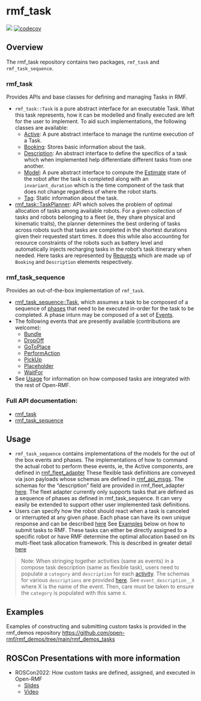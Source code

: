 # rmf_task

![](https://github.com/open-rmf/rmf_task/workflows/build/badge.svg)
[![codecov](https://codecov.io/gh/open-rmf/rmf_task/branch/main/graph/badge.svg)](https://codecov.io/gh/open-rmf/rmf_task)

## Overview
The rmf_task repository contains two packages, `rmf_task` and `rmf_task_sequence`.

### rmf_task
Provides APIs and base classes for defining and managing Tasks in RMF.
* `rmf_task::Task` is a pure abstract interface for an executable Task. What this task represents, how it can be modelled and finally executed are left for the user to implement. To aid such implementations, the following classes are available:
  * [Active](https://docs.ros.org/en/rolling/p/rmf_task/generated/classrmf__task_1_1Task_1_1Active.html): A pure abstract interface to manage the runtime execution of a Task.
  * [Booking](https://docs.ros.org/en/rolling/p/rmf_task/generated/classrmf__task_1_1Task_1_1Booking.html): Stores basic information about the task.
  * [Description](https://docs.ros.org/en/rolling/p/rmf_task/generated/classrmf__task_1_1Task_1_1Description.html): An abstract interface to define the specifics of a task which when implemented help differentiate different tasks from one another.
  * [Model](https://docs.ros.org/en/rolling/p/rmf_task/generated/classrmf__task_1_1Task_1_1Model.html): A pure abstract interface to compute the [Estimate](https://docs.ros.org/en/rolling/p/rmf_task/generated/classrmf__task_1_1Estimate.html#) state of the robot after the task is completed along with an `invariant_duration` which is the time component of the task that does not change regardless of where the robot starts.
  * [Tag](https://docs.ros.org/en/rolling/p/rmf_task/generated/classrmf__task_1_1Task_1_1Tag.html): Static information about the task.
* [rmf_task::TaskPlanner](https://docs.ros.org/en/rolling/p/rmf_task/generated/classrmf__task_1_1TaskPlanner.html): API which solves the problem of optimal allocation of tasks among available robots. For a given collection of tasks and robots belonging to a fleet (ie, they share physical and kinematic traits), the planner determines the best ordering of tasks across robots such that tasks are completed in the shortest durations given their requested start times. It does this while also accounting for resource constraints of the robots such as battery level and automatically injects recharging tasks in the robot’s task itinerary when needed. Here tasks are represented by [Requests](https://docs.ros.org/en/rolling/p/rmf_task/generated/classrmf__task_1_1Request.html) which are made up of `Booking` and `Description` elements respectively.

### rmf_task_sequence
Provides an out-of-the-box implementation of `rmf_task`.
* [rmf_task_sequence::Task](https://docs.ros.org/en/rolling/p/rmf_task_sequence/generated/classrmf__task__sequence_1_1Task.html), which assumes a task to be composed of a sequence of [phases](https://docs.ros.org/en/rolling/p/rmf_task_sequence/generated/classrmf__task__sequence_1_1Phase.html) that need to be executed in-order for the task to be completed. A phase inturn may be composed of a set of [Events](https://docs.ros.org/en/rolling/p/rmf_task_sequence/generated/classrmf__task__sequence_1_1Event.html).
* The following events that are presently available (contributions are welcome):
  * [Bundle](https://docs.ros.org/en/rolling/p/rmf_task_sequence/generated/classrmf__task__sequence_1_1events_1_1Bundle.html#exhale-class-classrmf-task-sequence-1-1events-1-1bundle)
  * [DropOff](https://docs.ros.org/en/rolling/p/rmf_task_sequence/generated/classrmf__task__sequence_1_1events_1_1DropOff.html#exhale-class-classrmf-task-sequence-1-1events-1-1dropoff)
  * [GoToPlace](https://docs.ros.org/en/rolling/p/rmf_task_sequence/generated/classrmf__task__sequence_1_1events_1_1GoToPlace.html#exhale-class-classrmf-task-sequence-1-1events-1-1gotoplace)
  * [PerformAction](https://docs.ros.org/en/rolling/p/rmf_task_sequence/generated/classrmf__task__sequence_1_1events_1_1PerformAction.html#exhale-class-classrmf-task-sequence-1-1events-1-1performaction)
  * [PickUp](https://docs.ros.org/en/rolling/p/rmf_task_sequence/generated/classrmf__task__sequence_1_1events_1_1PickUp.html#exhale-class-classrmf-task-sequence-1-1events-1-1pickup)
  * [Placeholder](https://docs.ros.org/en/rolling/p/rmf_task_sequence/generated/classrmf__task__sequence_1_1events_1_1Placeholder.html#exhale-class-classrmf-task-sequence-1-1events-1-1placeholder)
  * [WaitFor](https://docs.ros.org/en/rolling/p/rmf_task_sequence/generated/classrmf__task__sequence_1_1events_1_1WaitFor.html#exhale-class-classrmf-task-sequence-1-1events-1-1waitfor)
* See [Usage](#usage) for information on how composed tasks are integrated with the rest of Open-RMF.

### Full API documentation:
* [rmf_task](https://docs.ros.org/en/rolling/p/rmf_task)
* [rmf_task_sequence](https://docs.ros.org/en/rolling/p/rmf_task_sequence)

## Usage
* `rmf_task_sequence` contains implementations of the models for the out of the box events and phases. The implementations of how to command the actual robot to perform these events, ie, the Active components, are defined in [rmf_fleet_adapter](https://github.com/open-rmf/rmf_ros2/tree/main/rmf_fleet_adapter/src/rmf_fleet_adapter/events)
These flexible task definitions are conveyed via json payloads whose schemas are defined in [rmf_api_msgs](https://github.com/open-rmf/rmf_api_msgs/blob/main/rmf_api_msgs/schemas/task_request.json). The schemas for the “description” field are provided in rmf_fleet_adapter [here](https://github.com/open-rmf/rmf_ros2/tree/main/rmf_fleet_adapter/schemas). The fleet adapter currently only supports tasks that are defined as a sequence of phases as defined in rmf_task_sequence. It can very easily be extended to support other user implemented task definitions.
* Users can specify how the robot should react when a task is canceled or interrupted at any given phase. Each phase can have its own unique response and can be described [here](https://github.com/open-rmf/rmf_ros2/blob/8440488d5583edc5a5b7226326aa2a8d41dad975/rmf_fleet_adapter/schemas/task_description__compose.json#L23-L27)
See [Examples](#examples) below on how to submit tasks to RMF. These tasks can either be directly assigned to a specific robot or have RMF determine the optimal allocation based on its multi-fleet task allocation framework. This is described in greater detail [here](https://osrf.github.io/ros2multirobotbook/task.html)

> Note: When stringing together activities (same as events) in a compose task description (same as flexible task), users need to populate a `category` and `description` for each [activity](https://github.com/open-rmf/rmf_ros2/blob/8440488d5583edc5a5b7226326aa2a8d41dad975/rmf_fleet_adapter/schemas/task_description__compose.json#L40-L45). The schemas for various `descriptions` are provided [here](https://github.com/open-rmf/rmf_ros2/tree/main/rmf_fleet_adapter/schemas). See `event_description__X` where X is the name of the event. Then, care must be taken to ensure the `category` is populated with this same `X`.


## Examples
Examples of constructing and submitting custom tasks is provided in the rmf_demos repository https://github.com/open-rmf/rmf_demos/tree/main/rmf_demos_tasks

## ROSCon Presentations with more information
* ROSCon2022: How custom tasks are defined, assigned, and executed in Open-RMF
  * [Slides](http://download.ros.org/downloads/roscon/2022/How%20custom%20tasks%20are%20defined,%20assigned,%20and%20executed%20in%20Open-RMF.pdf)
  * [Video](https://vimeo.com/showcase/9954564/video/767157210)
